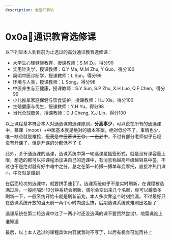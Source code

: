 ```yaml
---
description: 老登开新坑
---
```


# 0x0a🐀通识教育选修课

以下列举本人到目前为止选过的高分通识教育选修课：

* 大学生心理健康教育，授课教师：S.M Zu，得分90
* 实用针灸学，授课教师：Q.Y Ma, M.M Zhu, Y Guo，得分100
* 简明中医诊断学，授课教师：L Sun，得分99
* 环境与人类，授课教师：L Song，得分98
* 中医养生与亚健康，授课教师：S.Y Sun, S.P Zhu, X.H Luo, Q.F Chen，得分99
* 小儿推拿家庭保健与饮食调护，授课教师：H.J Xie，得分100
* 生殖健康与优生，授课教师：Y.H Yu，得分98
* 当代全球商务，授课教师：D.J Cheng, X.J Lin，得分100

以上课程基本符合本人对通选课的选课原则，**分高事少**，可以说在所有的通选课中，慕课（mooc）+中医基本就是绝对的版本答案，绝对低分不了，事情也少，唯一缺点就是难抢，~~但我是中医慕课王😋，一击必中~~，不过有部分老师似乎已经没有开课了，但是开课的分都低不了【

此外，关于通选课的选课，选课系统中第一轮选课是抽签形式，就是没有课容量上限，想选的都可以把课程添加进自己的选课中，有消息称越高年级越容易中签，不过也不是绝对就有好中难中之分，总之在第一轮搏一搏单车变摩托，直接冲热门课🔥，中签就是赚到

在后面轮次的选课中，就要拼手速👋了。选课系统似乎不是实时刷新，在课程被选满过后，一般间隔5-10分钟系统会刷新，偶尔会空出来几个名额，你可以蹲着多刷新一下，一般系统开始卡就是刷新前兆，本人多次靠这个时刻捡漏。不过最好只在选课系统开放的当天前一两个小时内这么搞，后期选课系统就难刷出名额了

选课系统在第二轮选课中过了一两小时还没选满的课不要贸然尝试❗，地雷课谁上谁知道

最后，以上本人选过的课程具体内容就暂时不写了，以后有机会可能再补上
